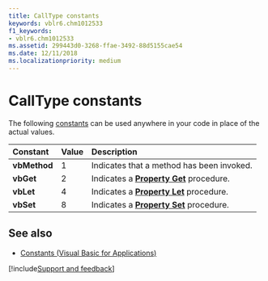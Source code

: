 ```yaml
---
title: CallType constants
keywords: vblr6.chm1012533
f1_keywords:
- vblr6.chm1012533
ms.assetid: 299443d0-3268-ffae-3492-88d5155cae54
ms.date: 12/11/2018
ms.localizationpriority: medium
---
```



# CallType constants

The following [constants](../../Glossary/vbe-glossary.md#constant) can be used anywhere in your code in place of the actual values.

|Constant|Value|Description|
|:-----|:-----|:-----|
|**vbMethod**|1|Indicates that a method has been invoked.|
|**vbGet**|2|Indicates a **[Property Get](property-get-statement.md)** procedure.|
|**vbLet**|4|Indicates a **[Property Let](property-let-statement.md)** procedure.|
|**vbSet**|8|Indicates a **[Property Set](property-set-statement.md)** procedure.|

## See also

- [Constants (Visual Basic for Applications)](../constants-visual-basic-for-applications.md)

[!include[Support and feedback](~/includes/feedback-boilerplate.md)]